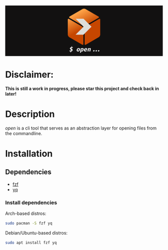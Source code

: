 ![banner.png](assets/banner.png)
# Disclaimer:
**This is still a work in progress, please star this project and check back in later!**

# Description
*open* is a cli tool that serves as an abstraction layer for opening files from the commandline.


# Installation

## Dependencies
 - [fzf](https://github.com/junegunn/fzf)
 - [yq](https://github.com/mikefarah/yq)

### Install dependencies

Arch-based distros:
```bash
sudo pacman -S fzf yq
```

Debian/Ubuntu-based distros:
```bash
sudo apt install fzf yq
```
